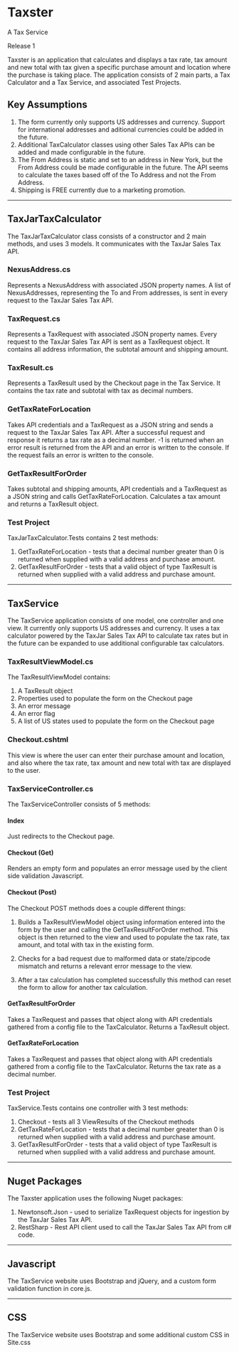 # Taxster
A Tax Service

Release 1

Taxster is an application that calculates and displays a tax rate, tax amount and new total with tax given a specific purchase amount and location where the purchase is taking place. The application consists of 2 main parts, a Tax Calculator and a Tax Service, and associated Test Projects.

## Key Assumptions

1. The form currently only supports US addresses and currency. Support for international addresses and aditional currencies could be added in the future.
2. Additional TaxCalculator classes using other Sales Tax APIs can be added and made configurable in the future.
3. The From Address is static and set to an address in New York, but the From Address could be made configurable in the future. The API seems to calculate the taxes based off of the To Address and not the From Address.
4. Shipping is FREE currently due to a marketing promotion.

------------------------------------------------------------------

## TaxJarTaxCalculator
The TaxJarTaxCalculator class consists of a constructor and 2 main methods, and uses 3 models. It communicates with the TaxJar Sales Tax API.

### NexusAddress.cs
Represents a NexusAddress with associated JSON property names. A list of NexusAddresses, representing the To and From addresses, is sent in every request to the TaxJar Sales Tax API.

### TaxRequest.cs
Represents a TaxRequest with associated JSON property names. Every request to the TaxJar Sales Tax API is sent as a TaxRequest object. It contains all address information, the subtotal amount and shipping amount.

### TaxResult.cs
Represents a TaxResult used by the Checkout page in the Tax Service. It contains the tax rate and subtotal with tax as decimal numbers.

### GetTaxRateForLocation
Takes API credentials and a TaxRequest as a JSON string and sends a request to the TaxJar Sales Tax API. After a successful request and response it returns a tax rate as a decimal number. -1 is returned when an error result is returned from the API and an error is written to the console. If the request fails an error is written to the console.

### GetTaxResultForOrder
Takes subtotal and shipping amounts, API credentials and a TaxRequest as a JSON string and calls GetTaxRateForLocation. Calculates a tax amount and returns a TaxResult object.

### Test Project
TaxJarTaxCalculator.Tests contains 2 test methods:

1. GetTaxRateForLocation - tests that a decimal number greater than 0 is returned when supplied with a valid address and purchase amount.
1. GetTaxResultForOrder - tests that a valid object of type TaxResult is returned when supplied with a valid address and purchase amount.


------------------------------------------------------------------

## TaxService
The TaxService application consists of one model, one controller and one view. It currently only supports US addresses and currency. It uses a tax calculator powered by the TaxJar Sales Tax API to calculate tax rates but in the future can be expanded to use additional configurable tax calculators.

### TaxResultViewModel.cs
The TaxResultViewModel contains:

1. A TaxResult object
1. Properties used to populate the form on the Checkout page
1. An error message
1. An error flag
1. A list of US states used to populate the form on the Checkout page

### Checkout.cshtml 
This view is where the user can enter their purchase amount and location, and also where the tax rate, tax amount and new total with tax are displayed to the user.

### TaxServiceController.cs
The TaxServiceController consists of 5 methods:

#### Index
Just redirects to the Checkout page.

#### Checkout (Get)
Renders an empty form and populates an error message used by the client side validation Javascript.

#### Checkout (Post)
The Checkout POST methods does a couple different things:

1. Builds a TaxResultViewModel object using information entered into the form by the user and calling the GetTaxResultForOrder method. This object is then returned to the view and used to populate the tax rate, tax amount, and total with tax in the existing form. 

1. Checks for a bad request due to malformed data or state/zipcode mismatch and returns a relevant error message to the view.

1. After a tax calculation has completed successfully this method can reset the form to allow for another tax calculation.

#### GetTaxResultForOrder
Takes a TaxRequest and passes that object along with API credentials gathered from a config file to the TaxCalculator. Returns a TaxResult object.

#### GetTaxRateForLocation
Takes a TaxRequest and passes that object along with API credentials gathered from a config file to the TaxCalculator. Returns the tax rate as a decimal number.

### Test Project
TaxService.Tests contains one controller with 3 test methods:

1. Checkout - tests all 3 ViewResults of the Checkout methods
1. GetTaxRateForLocation - tests that a decimal number greater than 0 is returned when supplied with a valid address and purchase amount.
1. GetTaxResultForOrder - tests that a valid object of type TaxResult is returned when supplied with a valid address and purchase amount.

------------------------------------------------------------------

## Nuget Packages

The Taxster application uses the following Nuget packages:

1. Newtonsoft.Json - used to serialize TaxRequest objects for ingestion by the TaxJar Sales Tax API.
2. RestSharp - Rest API client used to call the TaxJar Sales Tax API from c# code.

------------------------------------------------------------------

## Javascript
The TaxService website uses Bootstrap and jQuery, and a custom form validation function in core.js.

------------------------------------------------------------------

## CSS
The TaxService website uses Bootstrap and some additional custom CSS in Site.css
